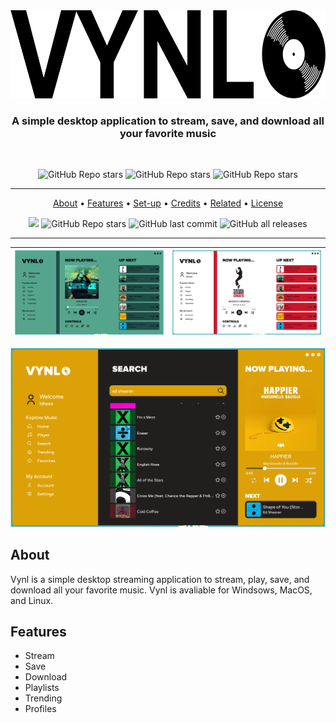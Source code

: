 <div align="center">
  <img src="https://github.com/Idreessyed1/VYNL-Streaming/blob/master/images/vynl_logo.png" width="700" height="141"/>
  <h3 align="center">A simple desktop application to stream, save, and download all your favorite music</h3>
</div>
<br>
<p align="center">
  <image alt="GitHub Repo stars" src="https://forthebadge.com/images/badges/made-with-python.svg">
  <image alt="GitHub Repo stars" src="https://forthebadge.com/images/badges/powered-by-qt.svg">
  <image alt="GitHub Repo stars" src="https://forthebadge.com/images/badges/built-with-love.svg">
</p>
    
<hr>

<p align="center">
  <a href="#About">About</a> •
  <a href="#Features">Features</a> •
  <a href="#download">Set-up</a> •
  <a href="#credits">Credits</a> •
  <a href="#related">Related</a> •
  <a href="#license">License</a>
</p>
 
<p align="center">
  <image src="https://img.shields.io/github/repo-size/Idreessyed1/VYNL-Streaming?style=for-the-badge">
  <img alt="GitHub Repo stars" src="https://img.shields.io/github/stars/Idreessyed1/VYNL-Streaming?color=%23FFCC11%20&style=for-the-badge">
  <img alt="GitHub last commit" src="https://img.shields.io/github/last-commit/Idreessyed1/VYNL-Streaming?style=for-the-badge">
  <img alt="GitHub all releases" src="https://img.shields.io/github/downloads/Idreessyed1/VYNL-streaming/total?style=for-the-badge">
</p>

<hr>

![alt text](https://github.com/Idreessyed1/VYNL-Streaming/blob/master/images/readme_images/home_page1.PNG?raw=true)  |  ![alt text](https://github.com/Idreessyed1/VYNL-Streaming/blob/master/images/readme_images/home_page_2.PNG?raw=true)
:-------------------------:|:-------------------------:
![alt text](https://github.com/Idreessyed1/VYNL-Streaming/blob/master/images/readme_images/search_page.PNG?raw=true)
    
## About
Vynl is a simple desktop streaming application to stream, play, save, and download all your favorite music. Vynl is avaliable for Windsows, MacOS, and Linux.
    
## Features
* Stream
* Save
* Download
* Playlists
* Trending
* Profiles